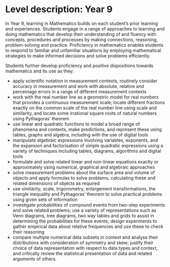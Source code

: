 # Level description: Year 9

In Year 9, learning in Mathematics builds on each student’s prior learning and experiences. Students engage in a range of approaches to learning and doing mathematics that develop their understanding of and fluency with concepts, procedures and processes by making connections, reasoning, problem-solving and practice. Proficiency in mathematics enables students to respond to familiar and unfamiliar situations by employing mathematical strategies to make informed decisions and solve problems efficiently.

Students further develop proficiency and positive dispositions towards mathematics and its use as they:
* apply scientific notation in measurement contexts, routinely consider accuracy in measurement and work with absolute, relative and percentage errors in a range of different measurement contexts
* work with the real number line as a geometric model for real numbers that provides a continuous measurement scale; locate different fractions exactly on the common scale of the real number line using scale and similarity, and locate some irrational square roots of natural numbers using Pythagoras’ theorem
* use linear and quadratic functions to model a broad range of phenomena and contexts, make predictions, and represent these using tables, graphs and algebra, including with the use of digital tools
* manipulate algebraic expressions involving variables, exponents, and the expansion and factorisation of simple quadratic expressions using a variety of techniques including tables, diagrams, algorithms and digital tools
* formulate and solve related linear and non-linear equations exactly or approximately using numerical, graphical and algebraic approaches
* solve measurement problems about the surface area and volume of objects and apply formulas to solve problems, calculating these and related dimensions of objects as required
* use similarity, scale, trigonometry, enlargement transformations, the triangle inequality and Pythagoras’ theorem to solve practical problems using given sets of information
* investigate probabilities of compound events from two-step experiments and solve related problems; use a variety of representations such as Venn diagrams, tree diagrams, two way tables and grids to assist in determining the probabilities for these events; design experiments to gather empirical data about relative frequencies and use these to check their reasoning
* compare multiple numerical data subsets in context and analyse their distributions with consideration of symmetry and skew; justify their choice of data representation with respect to data types and context, and critically review the statistical presentation of data and related arguments of others.
